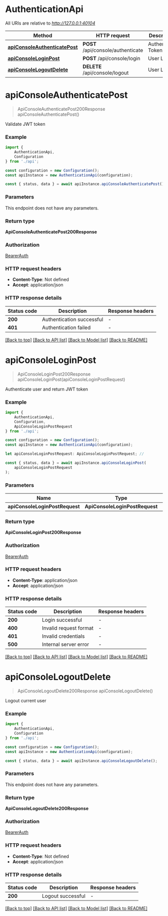 # AuthenticationApi

All URIs are relative to *http://127.0.0.1:40104*

|Method | HTTP request | Description|
|------------- | ------------- | -------------|
|[**apiConsoleAuthenticatePost**](#apiconsoleauthenticatepost) | **POST** /api/console/authenticate | Authenticate Token|
|[**apiConsoleLoginPost**](#apiconsoleloginpost) | **POST** /api/console/login | User Login|
|[**apiConsoleLogoutDelete**](#apiconsolelogoutdelete) | **DELETE** /api/console/logout | User Logout|

# **apiConsoleAuthenticatePost**
> ApiConsoleAuthenticatePost200Response apiConsoleAuthenticatePost()

Validate JWT token

### Example

```typescript
import {
    AuthenticationApi,
    Configuration
} from './api';

const configuration = new Configuration();
const apiInstance = new AuthenticationApi(configuration);

const { status, data } = await apiInstance.apiConsoleAuthenticatePost();
```

### Parameters
This endpoint does not have any parameters.


### Return type

**ApiConsoleAuthenticatePost200Response**

### Authorization

[BearerAuth](../README.md#BearerAuth)

### HTTP request headers

 - **Content-Type**: Not defined
 - **Accept**: application/json


### HTTP response details
| Status code | Description | Response headers |
|-------------|-------------|------------------|
|**200** | Authentication successful |  -  |
|**401** | Authentication failed |  -  |

[[Back to top]](#) [[Back to API list]](../README.md#documentation-for-api-endpoints) [[Back to Model list]](../README.md#documentation-for-models) [[Back to README]](../README.md)

# **apiConsoleLoginPost**
> ApiConsoleLoginPost200Response apiConsoleLoginPost(apiConsoleLoginPostRequest)

Authenticate user and return JWT token

### Example

```typescript
import {
    AuthenticationApi,
    Configuration,
    ApiConsoleLoginPostRequest
} from './api';

const configuration = new Configuration();
const apiInstance = new AuthenticationApi(configuration);

let apiConsoleLoginPostRequest: ApiConsoleLoginPostRequest; //

const { status, data } = await apiInstance.apiConsoleLoginPost(
    apiConsoleLoginPostRequest
);
```

### Parameters

|Name | Type | Description  | Notes|
|------------- | ------------- | ------------- | -------------|
| **apiConsoleLoginPostRequest** | **ApiConsoleLoginPostRequest**|  | |


### Return type

**ApiConsoleLoginPost200Response**

### Authorization

[BearerAuth](../README.md#BearerAuth)

### HTTP request headers

 - **Content-Type**: application/json
 - **Accept**: application/json


### HTTP response details
| Status code | Description | Response headers |
|-------------|-------------|------------------|
|**200** | Login successful |  -  |
|**400** | Invalid request format |  -  |
|**401** | Invalid credentials |  -  |
|**500** | Internal server error |  -  |

[[Back to top]](#) [[Back to API list]](../README.md#documentation-for-api-endpoints) [[Back to Model list]](../README.md#documentation-for-models) [[Back to README]](../README.md)

# **apiConsoleLogoutDelete**
> ApiConsoleLogoutDelete200Response apiConsoleLogoutDelete()

Logout current user

### Example

```typescript
import {
    AuthenticationApi,
    Configuration
} from './api';

const configuration = new Configuration();
const apiInstance = new AuthenticationApi(configuration);

const { status, data } = await apiInstance.apiConsoleLogoutDelete();
```

### Parameters
This endpoint does not have any parameters.


### Return type

**ApiConsoleLogoutDelete200Response**

### Authorization

[BearerAuth](../README.md#BearerAuth)

### HTTP request headers

 - **Content-Type**: Not defined
 - **Accept**: application/json


### HTTP response details
| Status code | Description | Response headers |
|-------------|-------------|------------------|
|**200** | Logout successful |  -  |

[[Back to top]](#) [[Back to API list]](../README.md#documentation-for-api-endpoints) [[Back to Model list]](../README.md#documentation-for-models) [[Back to README]](../README.md)

